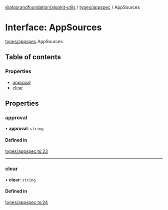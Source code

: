 [@algorandfoundation/algokit-utils](../README.md) / [types/appspec](../modules/types_appspec.md) / AppSources

# Interface: AppSources

[types/appspec](../modules/types_appspec.md).AppSources

## Table of contents

### Properties

- [approval](types_appspec.AppSources.md#approval)
- [clear](types_appspec.AppSources.md#clear)

## Properties

### approval

• **approval**: `string`

#### Defined in

[types/appspec.ts:23](https://github.com/algorandfoundation/algokit-utils-ts/blob/88a7c0f/src/types/appspec.ts#L23)

___

### clear

• **clear**: `string`

#### Defined in

[types/appspec.ts:24](https://github.com/algorandfoundation/algokit-utils-ts/blob/88a7c0f/src/types/appspec.ts#L24)
